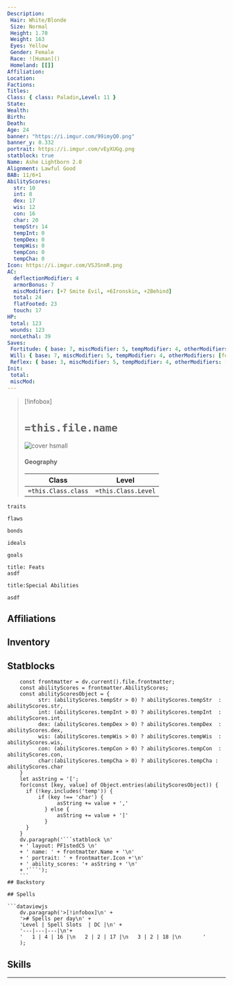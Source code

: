 ```yaml
---
Description:
 Hair: White/Blonde
 Size: Normal
 Height: 1.70
 Weight: 163
 Eyes: Yellow
 Gender: Female
 Race: ![Human]()
 Homeland: [[]]
Affiliation: 
Location: 
Factions: 
Titles: 
Class: { class: Paladin,Level: 11 }
State: 
Wealth: 
Birth: 
Death: 
Age: 24 
banner: "https://i.imgur.com/99imyQ0.png"
banner_y: 0.332
portrait: https://i.imgur.com/vEyXUGg.png
statblock: true
Name: Ashe Lightborn 2.0
Alignment: Lawful Good
BAB: 11/6+1 
AbilityScores:
  str: 10
  int: 8
  dex: 17
  wis: 12
  con: 16
  char: 20
  tempStr: 14
  tempInt: 0
  tempDex: 0
  tempWis: 0
  tempCon: 0
  tempCha: 0
Icon: https://i.imgur.com/VSJSnnR.png
AC:
  deflectionModifier: 4
  armorBonus: 7
  miscModifier: [+7 Smite Evil, +6Ironskin, +2Behind]
  total: 24
  flatFooted: 23
  touch: 17
HP: 
 total: 123
 wounds: 123
 nonLethal: 39
Saves:
 Fortitude: { base: 7, miscModifier: 5, tempModifier: 4, otherModifiers: [], total: 19 }
 Will: { base: 7, miscModifier: 5, tempModifier: 4, otherModifiers: [fear and charm allies 10ft +4], total: 19 }
 Reflex: { base: 3, miscModifier: 5, tempModifier: 4, otherModifiers: [], total: 15 }
Init: 
 total: 
 miscMod: 
---
```


>[!infobox]
># `=this.file.name` 
>![cover hsmall](https://i.imgur.com/vEyXUGg.png)
>#### Geography
>Class | Level  |
> ---|---|
> `=this.Class.class`|`=this.Class.Level`|

```ad-Tr
traits
```

```ad-fw
flaws
```

```ad-Bd
bonds
```

```ad-idl
ideals
```

```ad-goals
goals
```

```ad-ft
title: Feats
asdf

```

```ad-sk
title:Special Abilities

asdf
```
## Affiliations

## Inventory

## Statblocks
```dataviewjs
	const frontmatter = dv.current().file.frontmatter;
	const abilityScores = frontmatter.AbilityScores;
	const abilityScoresObject = {
		  str: (abilityScores.tempStr > 0) ? abilityScores.tempStr  : abilityScores.str,
		  int: (abilityScores.tempInt > 0) ? abilityScores.tempInt  : abilityScores.int,
		  dex: (abilityScores.tempDex > 0) ? abilityScores.tempDex  : abilityScores.dex,
		  wis: (abilityScores.tempWis > 0) ? abilityScores.tempWis  : abilityScores.wis, 
		  con: (abilityScores.tempCon > 0) ? abilityScores.tempCon  : abilityScores.con, 
		  char:(abilityScores.tempCha > 0) ? abilityScores.tempCha : abilityScores.char 
	}
	let asString = '[';
	for(const [key, value] of Object.entries(abilityScoresObject)) {
	  if (!key.includes('temp')) {
		  if (key !== 'char') {
				asString += value + ','
			} else {
				asString += value + ']'
			}
	  }	
	}
	dv.paragraph('```statblock \n' 
	+ ' layout: PF1stedCS \n' 
	+ ' name: ' + frontmatter.Name + '\n'
	+ ' portrait: ' + frontmatter.Icon +'\n'
	+ ' ability_scores: '+ asString + '\n'
	+ '```');
	```
## Backstory

## Spells

```dataviewjs
	dv.paragraph('>[!infobox]\n' + 
	'># Spells per day\n' +
	'Level | Spell Slots  | DC |\n' +
	'---|---|---|\n'+
	'   1 | 4 | 16 |\n   2 | 2 | 17 |\n   3 | 2 | 18 |\n       '
	);
```





## Skills


---